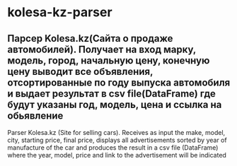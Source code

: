 # kolesa-kz-parser
Парсер Kolesa.kz(Сайта о продаже автомобилей). Получает на вход марку, модель, город, начальную цену, конечную цену  выводит все объявления, отсортированные по году выпуска автомобиля и выдает результат в csv file(DataFrame) где будут указаны год, модель, цена и ссылка на обьявление
---------------------------------------------------------------------------------------------------------------------------------------------------------------------------------
Parser Kolesa.kz (Site for selling cars). Receives as input the make, model, city, starting price, final price, displays all advertisements sorted by year of manufacture of the car and produces the result in a csv file (DataFrame) where the year, model, price and link to the advertisement will be indicated
